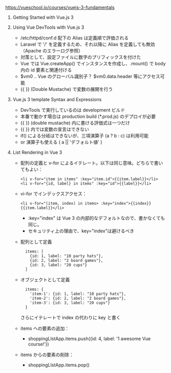 https://vueschool.io/courses/vuejs-3-fundamentals

1. Getting Started with Vue.js 3
2. Using Vue DevTools with Vue.js 3

    - /etc/httpd/conf.d 配下の Alias は定義順で評価される
    - Laravel で '/' を定義するため、それ以降に Alias を定義しても無効（Apache のエラーログ参照）
    - 対策として、設定ファイルに数字のプリフィックスを付けた
    - Vue では Vue.createApp() でインスタンスを作成し、.mount() で body 内の id 要素と関連付ける
    - $vm0 ‥ Vue のグローバル識別子？ $vm0.data.header 等にアクセス可能
    - {{ }} (Double Mustache) で変数の展開を行う

3. Vue.js 3 template Syntax and Expressions

    - DevTools で実行しているのは development ビルド
    - 本番で動かす場合は production build (*.prod.js) のデプロイが必要
    - {{ }} (double mustache) 内に書ける評価式は一つだけ
    - {{ }} 内では変数の宣言はできない
    - if() による分岐はできないが、三項演算子 (a ? b : c) は利用可能
    - or 演算子も使える ( a || 'デフォルト値' )

4. List Rendering in Vue 3

    - 配列の定義と v-for によるイテレート。以下は同じ意味。どちらで書いてもよい：
        ```
        <li v-for="item in items" :key="item.id">{{item.label}}</li>
        <li v-for="{id, label} in items" :key="id">{{label}}</li>
        ```
    - vi-for でインデックスアクセス：
        ```
        <li v-for="(item, index) in items> :key="index">{{index}} {{item.label}}</li>
        ```
        - :key="index" は Vue 3 の内部的なデフォルトなので、書かなくても同じ。
        - セキュリティ上の理由で、key="index"は避けるべき
    - 配列として定義

        ```
          items: [
            {id: 1, label: "10 party hats"},
            {id: 2, label: "2 board games"},
            {id: 3, label: "20 cups"}
          ]
        ```

    - オブジェクトとして定義

        ```
          items: {
            'item-1': {id: 1, label: "10 party hats"},
            'item-2': {id: 2, label: "2 board games"},
            'item-3': {id: 3, label: "20 cups"}
          }
        ```

        さらにイテレートで index の代わりに key と書く
    - items への要素の追加：
        - shoppingLIstApp.items.push({id: 4, label: '1 awesome Vue course!'})
    - items からの要素の削除：
        - shoppingLIstApp.items.pop()